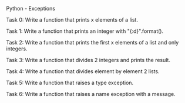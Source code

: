 Python - Exceptions 

Task 0: Write a function that prints x elements of a list.

Task 1: Write a function that prints an integer with "{:d}".format().

Task 2: Write a function that prints the first x elements of a list and only integers.

Task 3: Write a function that divides 2 integers and prints the result.

Task 4: Write a function that divides element by element 2 lists.


Task 5: Write a function that raises a type exception.

Task 6: Write a function that raises a name exception with a message.
